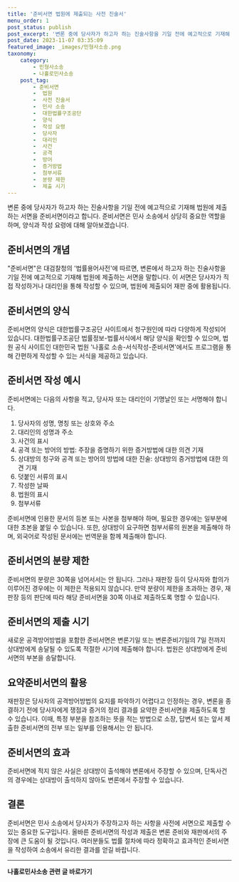 ```yaml
---
title: '준비서면 법원에 제출되는 사전 진술서'
menu_order: 1
post_status: publish
post_excerpt: '변론 중에 당사자가 하고자 하는 진술사항을 기일 전에 예고적으로 기재해 법원에 제출하는 서면을 준비서면이라고 합니다. 준비서면은 민사 소송에서 상당히 중요한 역할을 하며, 양식과 작성 요령에 대해 알아보겠습니다.'
post_date: 2023-11-07 03:35:09
featured_image: _images/민형사소송.png
taxonomy:
    category:
        - 민형사소송
        - 나홀로민사소송
    post_tag:
        - 준비서면
        -  법원
        -  사전 진술서
        -  민사 소송
        -  대한법률구조공단
        -  양식
        -  작성 요령
        -  당사자
        -  대리인
        -  사건
        -  공격
        -  방어
        -  증거방법
        -  첨부서류
        -  분량 제한
        -  제출 시기
---
```



변론 중에 당사자가 하고자 하는 진술사항을 기일 전에 예고적으로 기재해 법원에 제출하는 서면을 준비서면이라고 합니다. 준비서면은 민사 소송에서 상당히 중요한 역할을 하며, 양식과 작성 요령에 대해 알아보겠습니다.

## 준비서면의 개념

"준비서면"은 대검찰청의 '법률용어사전'에 따르면, 변론에서 하고자 하는 진술사항을 기일 전에 예고적으로 기재해 법원에 제출하는 서면을 말합니다. 이 서면은 당사자가 직접 작성하거나 대리인을 통해 작성할 수 있으며, 법원에 제출되어 재판 중에 활용됩니다.

## 준비서면의 양식

준비서면의 양식은 대한법률구조공단 사이트에서 청구원인에 따라 다양하게 작성되어 있습니다. 대한법률구조공단 법률정보-법률서식에서 해당 양식을 확인할 수 있으며, 법원 공식 사이트인 대한민국 법원 '나홀로 소송-서식작성-준비서면'에서도 프로그램을 통해 간편하게 작성할 수 있는 서식을 제공하고 있습니다.

## 준비서면 작성 예시

준비서면에는 다음의 사항을 적고, 당사자 또는 대리인이 기명날인 또는 서명해야 합니다.

1. 당사자의 성명, 명칭 또는 상호와 주소
2. 대리인의 성명과 주소
3. 사건의 표시
4. 공격 또는 방어의 방법: 주장을 증명하기 위한 증거방법에 대한 의견 기재
5. 상대방의 청구와 공격 또는 방어의 방법에 대한 진술: 상대방의 증거방법에 대한 의견 기재
6. 덧붙인 서류의 표시
7. 작성한 날짜
8. 법원의 표시
9. 첨부서류

준비서면에 인용한 문서의 등본 또는 사본을 첨부해야 하며, 필요한 경우에는 일부분에 대한 초본을 붙일 수 있습니다. 또한, 상대방이 요구하면 첨부서류의 원본을 제출해야 하며, 외국어로 작성된 문서에는 번역문을 함께 제출해야 합니다.

## 준비서면의 분량 제한

준비서면의 분량은 30쪽을 넘어서서는 안 됩니다. 그러나 재판장 등이 당사자와 합의가 이루어진 경우에는 이 제한은 적용되지 않습니다. 만약 분량이 제한을 초과하는 경우, 재판장 등의 판단에 따라 해당 준비서면을 30쪽 이내로 제출하도록 명할 수 있습니다.

## 준비서면의 제출 시기

새로운 공격방어방법을 포함한 준비서면은 변론기일 또는 변론준비기일의 7일 전까지 상대방에게 송달될 수 있도록 적절한 시기에 제출해야 합니다. 법원은 상대방에게 준비서면의 부본을 송달합니다.

## 요약준비서면의 활용

재판장은 당사자의 공격방어방법의 요지를 파악하기 어렵다고 인정하는 경우, 변론을 종결하기 전에 당사자에게 쟁점과 증거의 정리 결과를 요약한 준비서면을 제출하도록 할 수 있습니다. 이때, 특정 부분을 참조하는 뜻을 적는 방법으로 소장, 답변서 또는 앞서 제출한 준비서면의 전부 또는 일부를 인용해서는 안 됩니다.

## 준비서면의 효과

준비서면에 적지 않은 사실은 상대방이 출석해야 변론에서 주장할 수 있으며, 단독사건의 경우에는 상대방이 출석하지 않아도 변론에서 주장할 수 있습니다.

## 결론

준비서면은 민사 소송에서 당사자가 주장하고자 하는 사항을 사전에 서면으로 제출할 수 있는 중요한 도구입니다. 올바른 준비서면의 작성과 제출은 변론 준비와 재판에서의 주장에 큰 도움이 될 것입니다. 여러분들도 법률 절차에 따라 정확하고 효과적인 준비서면을 작성하여 소송에서 유리한 결과를 얻길 바랍니다.
<!-- wp:separator -->
<hr class="wp-block-separator has-alpha-channel-opacity"/>
<!-- /wp:separator -->

<!-- wp:group {"backgroundColor":"base","layout":{"type":"constrained"}} -->
<div class="wp-block-group has-base-background-color has-background"><!-- wp:paragraph {"align":"center","fontSize":"medium"} -->
<p class="has-text-align-center has-large-font-size"><strong>나홀로민사소송 관련 글 바로가기</strong></p>
<!-- /wp:paragraph -->


<!-- wp:latest-posts
{"categories":[{"id":14767,"count":19,"description":"","link":"https://uknowlaw.com/category/%eb%82%98%ed%99%80%eb%a1%9c%eb%af%bc%ec%82%ac%ec%86%8c%ec%86%a1/","name":"나홀로민사소송","slug":"나홀로민사소송","taxonomy":"category","parent":0,"meta":[],"_links":{"self":[{"href":"https://uknowlaw.com/wp-json/wp/v2/categories/14767"}],"collection":[{"href":"https://uknowlaw.com/wp-json/wp/v2/categories"}],"about":[{"href":"https://uknowlaw.com/wp-json/wp/v2/taxonomies/category"}],"wp:post_type":[{"href":"https://uknowlaw.com/wp-json/wp/v2/posts?categories=14767"}],"curies":[{"name":"wp","href":"https://api.w.org/{rel}","templated":true}]}}],"postsToShow":100,"excerptLength":28,"postLayout":"grid","columns":2,"featuredImageAlign":"left","featuredImageSizeSlug":"large","fontSize":"small"} /--></div>
<!-- /wp:group -->